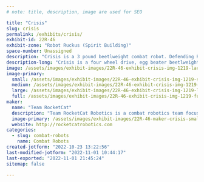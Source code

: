```yaml
---
# note: title, description, image are used for SEO

title: "Crisis"
slug: crisis
permalink: /exhibits/crisis/
exhibit-id: 22R-46
exhibit-zone: "Robot Ruckus (Spirit Building)"
space-number: Unassigned
description: "Crisis is a 3 pound beetlweight combat robot. Defending Robot Ruckus 3 pound champion!"
description-long: "Crisis is a four wheel drive, egg beater beetlweight robot. With an overall record of 14-4, Crisis is looking to defend it&#039;s 2021 Robot Ruckus at Maker Faire Orlando win!"
image: /assets/images/exhibit-images/22R-46-exhibit-crisis-img-1219-large.jpg
image-primary: 
  small: /assets/images/exhibit-images/22R-46-exhibit-crisis-img-1219-small.jpg
  medium: /assets/images/exhibit-images/22R-46-exhibit-crisis-img-1219-medium.jpg
  large: /assets/images/exhibit-images/22R-46-exhibit-crisis-img-1219-large.jpg
  full: /assets/images/exhibit-images/22R-46-exhibit-crisis-img-1219-full.jpg
maker: 
  name: "Team RocketCat"
  description: "Team RocketCat Robotics is a combat robotics team focused on building attractive, effective robots. The team hopes to use our robots to inspire others to find a passion for robotics and STEM."
  image-primary: /assets/images/exhibit-images/22R-46-maker-crisis-smallsquarelogo-medium.jpg
  website: http://rocketcatrobotics.com
categories: 
  - slug: combat-robots
    name: Combat Robots
created-jotform: "2022-10-23 13:22:56"
last-modified-jotform: "2022-11-01 10:44:17"
last-exported: "2022-11-01 21:45:24"
sitemap: false

---
```


